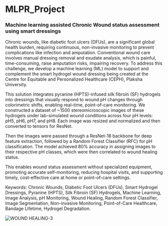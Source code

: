 # MLPR_Project

### __Machine learning assisted Chronic Wound status assessment using smart dressings__

Chronic wounds, like diabetic foot ulcers (DFUs), are a significant global health burden, requiring continuous, non-invasive monitoring to prevent complications like infection and amputation. Conventional wound care involves manual dressing removal and exudate analysis, which is painful, time-consuming, raise amputation risks, impairing recovery. To address this challenge, we develop a machine learning (ML) model to support and complement the smart hydrogel wound dressing being created at the Centre for Equitable and Personalized Healthcare (CEPH), Plaksha University.

This solution integrates pyranine (HPTS)-infused silk fibroin (SF) hydrogels into dressings that visually respond to wound pH changes through colorimetric shifts, enabling real-time, point-of-care monitoring. We constructed a dataset of ~1500 stereomicroscopic images of these hydrogels under lab-simulated wound conditions across four pH levels: pH5, pH6, pH7, and pH8. Each image was resized and normalized and then converted to tensors for ResNet.

Then the images were passed through a ResNet-18 backbone for deep feature extraction, followed by a Random Forest Classifier (RFC) for pH classification. The model achieved 80% accuracy in assigning images to their respective pH classes, which were then correlated to wound healing status.

This enables wound status assessment without specialized equipment, promoting accurate self-monitoring, reducing hospital visits, and supporting timely, cost-effective care at home or point-of-care settings.

Keywords: Chronic Wounds, Diabetic Foot Ulcers (DFUs), Smart Hydrogel Dressings, Pyranine (HPTS), Silk Fibroin (SF) Hydrogels, Machine Learning, Image Analysis, pH Monitoring, Wound Healing, Random Forest Classifier, Image Segmentation, Non-invasive Monitoring, Point-of-Care Healthcare, Bandage Lifetime, Hydrogel Degradation.

![WOUND HEALING-3](https://github.com/user-attachments/assets/de49864a-026c-4d51-aa76-3a3fdcbb0d9a)
